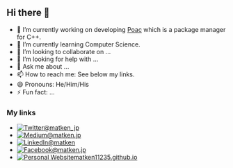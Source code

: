 ## Hi there 👋

- 🔭 I’m currently working on developing [Poac](https://github.com/poacpm/poac) which is a package manager for C++.
- 🌱 I’m currently learning Computer Science.
- 👯 I’m looking to collaborate on ...
- 🤔 I’m looking for help with ...
- 💬 Ask me about ...
- 📫 How to reach me: See below my links.
- 😄 Pronouns: He/Him/His
- ⚡ Fun fact: ...

### My links

* [![Twitter](https://img.icons8.com/ios/27/000000/twitter.png)@matken_jp](https://twitter.com/matken_jp)
* [![Medium](https://img.icons8.com/ios/27/000000/medium-logo.png)@matken.jp](https://medium.com/@matken.jp)
* [![LinkedIn](https://img.icons8.com/ios/27/000000/linkedin-2.png)@matken](https://www.linkedin.com/in/matken)
* [![Facebook](https://img.icons8.com/ios/27/000000/facebook-new.png)@matken.jp](https://www.facebook.com/matken.jp)
* [![Personal Website](https://img.icons8.com/ios/27/000000/domain.png)matken11235.github.io](https://matken11235.github.io/)
